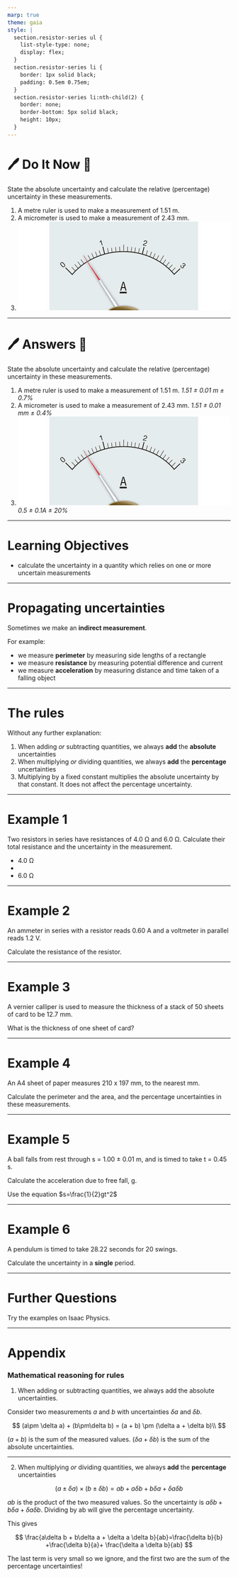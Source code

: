```yaml
---
marp: true
theme: gaia
style: |
  section.resistor-series ul {
    list-style-type: none;
    display: flex;
  }
  section.resistor-series li {
    border: 1px solid black;
    padding: 0.5em 0.75em;
  }
  section.resistor-series li:nth-child(2) {
    border: none;
    border-bottom: 5px solid black;
    height: 10px;
  }
---
```


# :pen: Do It Now :straight_ruler:

State the absolute uncertainty and calculate the relative (percentage) uncertainty in these measurements.

1. A metre ruler is used to make a measurement of 1.51 m.
2. A micrometer is used to make a measurement of 2.43 mm.
3. ![w:500px](./images/ammeter_example.jpeg)

---

# :pen: Answers :straight_ruler:

State the absolute uncertainty and calculate the relative (percentage) uncertainty in these measurements.

1. A metre ruler is used to make a measurement of 1.51 m.
   _1.51 &plusmn; 0.01 m &plusmn; 0.7%_
2. A micrometer is used to make a measurement of 2.43 mm.
   _1.51 &plusmn; 0.01 mm &plusmn; 0.4%_
3. ![w:300px](./images/ammeter_example.jpeg) _0.5 &plusmn; 0.1A &plusmn; 20%_

---

# Learning Objectives

- calculate the uncertainty in a quantity which relies on one or more uncertain measurements

---

# Propagating uncertainties

Sometimes we make an **indirect measurement**.

For example:

- we measure **perimeter** by measuring side lengths of a rectangle
- we measure **resistance** by measuring potential difference and current
- we measure **acceleration** by measuring distance and time taken of a falling object

---

# The rules

Without any further explanation:

1. When adding _or_ subtracting quantities, we always **add** the **absolute** uncertainties
2. When multiplying _or_ dividing quantities, we always **add** the **percentage** uncertainties
3. Multiplying by a fixed constant multiplies the absolute uncertainty by that constant. It does not affect the percentage uncertainty.

---

<!-- _class: resistor-series -->

# Example 1

Two resistors in series have resistances of 4.0 &Omega; and 6.0 &Omega;. Calculate their total resistance and the uncertainty in the measurement.

- 4.0 &Omega;
-
- 6.0 &Omega;

---

# Example 2

An ammeter in series with a resistor reads 0.60 A and a voltmeter in parallel reads 1.2 V.

Calculate the resistance of the resistor.

---

# Example 3

A vernier calliper is used to measure the thickness of a stack of 50 sheets of card to be 12.7 mm.

What is the thickness of one sheet of card?

---

# Example 4

An A4 sheet of paper measures 210 x 197 mm, to the nearest mm.

Calculate the perimeter and the area, and the percentage uncertainties in these measurements.

---

# Example 5

A ball falls from rest through s = 1.00 &plusmn; 0.01 m, and is timed to take t = 0.45 s.

Calculate the acceleration due to free fall, g.

Use the equation $s=\frac{1}{2}gt^2$

---

# Example 6

A pendulum is timed to take 28.22 seconds for 20 swings.

Calculate the uncertainty in a **single** period.

---

# Further Questions

Try the examples on Isaac Physics.

---

# Appendix

### Mathematical reasoning for rules

1. When adding or subtracting quantities, we always add the absolute uncertainties.

Consider two measurements $a$ and $b$ with uncertainties $\delta a$ and $\delta b$.

$$
(a\pm \delta a) + (b\pm\delta b) = (a + b) \pm (\delta a + \delta b)\\
$$

$(a+b)$ is the sum of the measured values. $(\delta a + \delta b)$ is the sum of the absolute uncertainties.

---

2. When multiplying _or_ dividing quantities, we always **add** the **percentage** uncertainties

$$
(a\pm \delta a) \times (b\pm\delta b) = ab + a\delta b + b\delta a + \delta a \delta b
$$

$ab$ is the product of the two measured values. So the uncertainty is $a\delta b + b\delta a + \delta a \delta b$. Dividing by ab will give the percentage uncertainty.

This gives

$$
\frac{a\delta b + b\delta a + \delta a \delta b}{ab}=\frac{\delta b}{b} +\frac{\delta b}{a}+ \frac{\delta a \delta b}{ab}
$$

The last term is very small so we ignore, and the first two are the sum of the percentage uncertainties!
